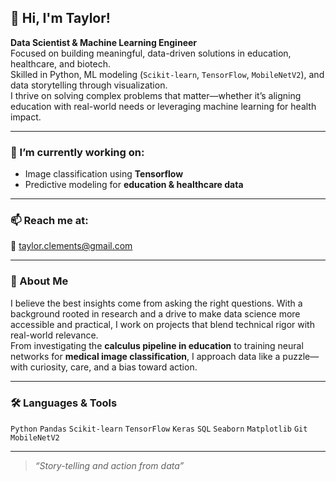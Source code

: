 ## 👋 Hi, I'm Taylor!

**Data Scientist & Machine Learning Engineer**  
Focused on building meaningful, data-driven solutions in education, healthcare, and biotech.  
Skilled in Python, ML modeling (`Scikit-learn`, `TensorFlow`, `MobileNetV2`), and data storytelling through visualization.  
I thrive on solving complex problems that matter—whether it’s aligning education with real-world needs or leveraging machine learning for health impact.

---

### 🔭 I’m currently working on:
- Image classification using **Tensorflow**
- Predictive modeling for **education & healthcare data**

---

### 📫 Reach me at:
📧 taylor.clements@gmail.com

---

### 📄 About Me
I believe the best insights come from asking the right questions. With a background rooted in research and a drive to make data science more accessible and practical, I work on projects that blend technical rigor with real-world relevance.  
From investigating the **calculus pipeline in education** to training neural networks for **medical image classification**, I approach data like a puzzle—with curiosity, care, and a bias toward action.

---

### 🛠️ Languages & Tools
`Python` `Pandas` `Scikit-learn` `TensorFlow` `Keras` `SQL` `Seaborn` `Matplotlib` `Git` `MobileNetV2`

---

> _“Story-telling and action from data”_
